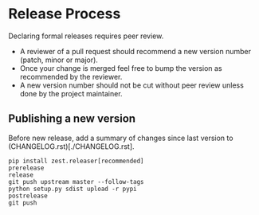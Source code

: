 # Release Process

Declaring formal releases requires peer review.

* A reviewer of a pull request should recommend a new version number (patch, minor or major).
* Once your change is merged feel free to bump the version as recommended by the reviewer.
* A new version number should not be cut without peer review unless done by the project maintainer.

## Publishing a new version

Before new release, add a summary of changes since last version to (CHANGELOG.rst)[./CHANGELOG.rst].

```
pip install zest.releaser[recommended]
prerelease
release
git push upstream master --follow-tags
python setup.py sdist upload -r pypi
postrelease
git push
```
